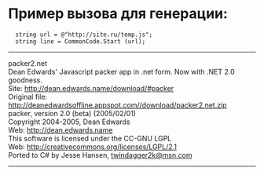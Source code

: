 Пример вызова для генерации:
===========
```С#
  string url = @"http://site.ru/temp.js";  
  string line = CommonCode.Start (url); 
```



-----



  packer2.net  
  Dean Edwards' Javascript packer app in .net form. Now with .NET 2.0 goodness.  
  Site: http://dean.edwards.name/download/#packer  
  Original file: http://deanedwardsoffline.appspot.com//download/packer2.net.zip  
  packer, version 2.0 (beta) (2005/02/01)  
  Copyright 2004-2005, Dean Edwards  
  Web: http://dean.edwards.name  
  This software is licensed under the CC-GNU LGPL  
  Web: http://creativecommons.org/licenses/LGPL/2.1  
  Ported to C# by Jesse Hansen, twindagger2k@msn.com  
  
-----
